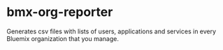 # bmx-org-reporter
Generates csv files with lists of users, applications and services in every Bluemix organization that you manage.
